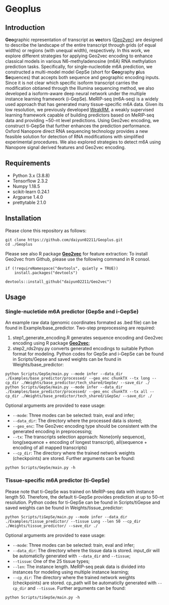# Geoplus
## Introduction
**Geo**graphic representation of transcript as **vec**tors ([Geo2vec](https://github.com/daiyun02211/Geo2vec)) are designed to describe the landscape of the entire transcript through grids (of equal widths) or regions (with unequal width), respectively. 
In this work, we explore different strategies for applying Geo2vec encoding to enhance classical models in various N6-methyladenosine (m6A) RNA methylation prediction tasks. Specifically, for single-nucleotide m6A prediction, we constructed a multi-model model GepSe (short for **Geo**graphy **p**lus **Se**quences) that accepts both sequence and geographic encoding inputs. Since it is not clear which specific isoform transcript carries the modification obtianed through the Illumina sequencing method, we also developed a isoform-aware deep neural network under the multiple instance learning framework (i-GepSe). MeRIP-seq (m6A-seq) is a widely used approach that has generated many tissue-specific m6A data. Given its low resolution, we previously developed [WeakRM](https://github.com/daiyun02211/WeakRM), a weakly supervised learning framework capable of building predictors based on MeRIP-seq data and providing ~50-nt level predictions. Using Geo2vec encoding, we construct ti-GepSe that further enhances the prediction performance. Oxford Nanopore direct RNA sequencing technology provides a new feasible solution for detection of RNA modifications with simplified experimental procedures. We also explored strategies to detect m6A using Nanopore signal derived features and Geo2vec encoding. 
## Requirements
- Python 3.x (3.8.8)
- Tensorflow 2.3.2
- Numpy 1.18.5
- scikit-learn 0.24.1
- Argparse 1.4.0
- prettytable 2.1.0 
## Installation
Please clone this repository as follows:
```
git clone https://github.com/daiyun02211/Geoplus.git
cd ./Geoplus
```
Please see also R package [**Geo2vec**](https://github.com/daiyun02211/Geo2vec) for feature extraction:
To install Geo2vec from Github, please use the following command in R consol.
```
if (!requireNamespace("devtools", quietly = TRUE))
    install.packages("devtools")

devtools::install_github("daiyun02211/Geo2vec")
```
## Usage
### Single-nucletide m6A predictor (GepSe and i-GepSe)
An example raw data (genomic coordinates formated as .bed file) can be found in Example/base_predictor. Two-step preprocessing are required: 
1. step1_generate_encoding.R generates sequence encoding and Geo2vec encoding using R package [**Geo2vec**](https://github.com/daiyun02211/Geo2vec);
2. step2_rds2npy.py converts generated encodings to suitable Python format for modeling.
Python codes for GepSe and i-GepSe can be found in Scripts/Gepse and saved weights can be found in Weights/base_predictor:
```
python Scripts/GepSe/main.py --mode infer --data_dir ./Examples/base_predictor/processed/ --geo_enc chunkTX --tx long --cp_dir ./Weights/base_predictor/tech_shared/GepSe/ --save_dir ./
python Scripts/GepSe/main.py --mode infer --data_dir ./Examples/base_predictor/processed/ --geo_enc chunkTX --tx all --cp_dir ./Weights/base_predictor/tech_shared/iGepSe/ --save_dir ./
```
Optional arguments are provided to ease usage:
- ``--mode``: Three modes can be selected: train, eval and infer;
- ``--data_dir``: The directory where the processed data is stored;
- ``--geo_enc``: The Geo2vec encoding type should be consistent with the generated encoding in preprocessing;
- ``--tx``: The transcripts selection approach: None(only sequence), long(sequence + encoding of longest transcript), all(sequence + encoding of all mapped transcripts)
- ``--cp_dir``: The directory where the trained network weights (checkpoints) are stored.
Further arguments can be found:
```
python Scripts/GepSe/main.py -h
```
### Tissue-specific m6A predictor (ti-GepSe)
Please note that ti-GepSe was trained on MeRIP-seq data with instance length 50. Therefore, the default ti-GepSe provides prediction at up to 50-nt resolution.
Python codes for ti-GepSe can be found in Scripts/tiGepse and saved weights can be found in Weights/tissue_predictor:
```
python Scripts/tiGepSe/main.py --mode infer --data_dir ./Examples/tissue_predictor/ --tissue Lung --len 50 --cp_dir ./Weights/tissue_predictor/ --save_dir ./
```
Optional arguments are provided to ease usage:
- ``--mode``: Three modes can be selected: train, eval and infer;
- ``--data_dir``: The directory where the tissue data is stored. input_dir will be automaticlly generated with ``--data_dir`` and ``--tissue``;
- ``--tissue``: One of the 25 tissue types;
- ``--len``: The instance length. MeRIP-seq peak data is divided into instances for modeling using multiple instance learning; 
- ``--cp_dir``: The directory where the trained network weights (checkpoints) are stored. cp_path will be automaticlly generated with ``--cp_dir`` and ``--tissue``.
Further arguments can be found:
```
python Scripts/tiGepSe/main.py -h
```
